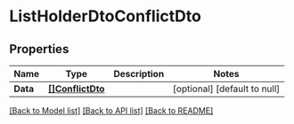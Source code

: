 # ListHolderDtoConflictDto

## Properties
Name | Type | Description | Notes
------------ | ------------- | ------------- | -------------
**Data** | [**[]ConflictDto**](ConflictDto.md) |  | [optional] [default to null]

[[Back to Model list]](../README.md#documentation-for-models) [[Back to API list]](../README.md#documentation-for-api-endpoints) [[Back to README]](../README.md)


